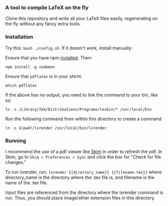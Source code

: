 ### A tool to compile LaTeX on the fly
Clone this repository and write all your LaTeX files easily, regenerating on the fly without any fancy extra tools.

### Installation
Try this: `bash ./config.sh`. If it doesn't work, install manually:

Ensure that you have npm [installed](https://nodejs.org/en/download/). Then:
```
npm install -g nodemon
```
Ensure that `pdflatex` is in your `$PATH`:
```
which pdflatex
```
If the above has no output, you need to link the command to your bin, like so:
```
ln -s /Library/TeX/Distributions/Programs/texbin/* /usr/local/bin
```
Run the following command from within this directory to create a command
```
ln -s $(pwd)/lxrender /usr/local/bin/lxrender
```

### Running
I recommend the use of a pdf viewer like [Skim](http://skim-app.sourceforge.net/) in order to refresh the pdf. In Skim, go to `Skim > Preferences > Sync` and click the box for "Check for file changes."

To run lxrender, run:
`lxrender {{directory_name}} {{filename.tex}}`
where directory_name is the directory where the .tex file is, and filename is the name of the .tex file.

Input files are referenced from the directory where the lxrender command is run. Thus, you should place image/other extension files in this directory.
